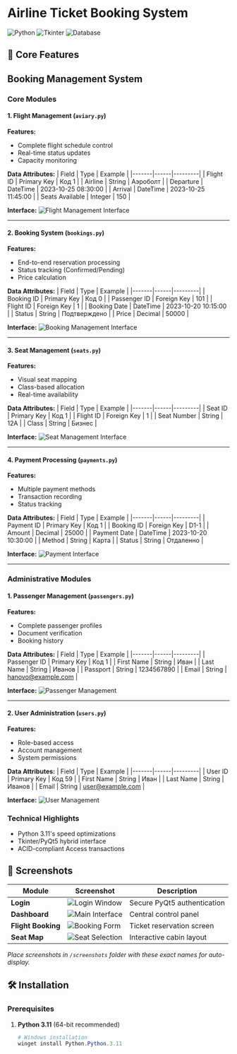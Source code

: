 # Airline Ticket Booking System

![Python](https://img.shields.io/badge/Python-3.11-blue)
![Tkinter](https://img.shields.io/badge/GUI-Tkinter%2FPyQt5-green)
![Database](https://img.shields.io/badge/Database-MS_Access-0078D7)

## 🌟 Core Features

## Booking Management System

### Core Modules

#### 1. Flight Management (`aviary.py`)
**Features:**
- Complete flight schedule control
- Real-time status updates
- Capacity monitoring

**Data Attributes:**
| Field | Type | Example |
|-------|------|---------|
| Flight ID | Primary Key | Код 1 |
| Airline | String | Аэроболт |
| Departure | DateTime | 2023-10-25 08:30:00 |
| Arrival | DateTime | 2023-10-25 11:45:00 |
| Seats Available | Integer | 150 |

**Interface:**
![Flight Management Interface](screenshots/flight_management.png)

---

#### 2. Booking System (`bookings.py`)
**Features:**
- End-to-end reservation processing
- Status tracking (Confirmed/Pending)
- Price calculation

**Data Attributes:**
| Field | Type | Example |
|-------|------|---------|
| Booking ID | Primary Key | Код 0 |
| Passenger ID | Foreign Key | 101 |
| Flight ID | Foreign Key | 1 |
| Booking Date | DateTime | 2023-10-20 10:15:00 |
| Status | String | Подтверждено |
| Price | Decimal | 50000 |

**Interface:**
![Booking Management Interface](screenshots/booking_management.png)

---

#### 3. Seat Management (`seats.py`)
**Features:**
- Visual seat mapping
- Class-based allocation
- Real-time availability

**Data Attributes:**
| Field | Type | Example |
|-------|------|---------|
| Seat ID | Primary Key | Код 1 |
| Flight ID | Foreign Key | 1 |
| Seat Number | String | 12А |
| Class | String | Бизнес |

**Interface:**
![Seat Management Interface](screenshots/seat_management.png)

---

#### 4. Payment Processing (`payments.py`)
**Features:**
- Multiple payment methods
- Transaction recording
- Status tracking

**Data Attributes:**
| Field | Type | Example |
|-------|------|---------|
| Payment ID | Primary Key | Код 1 |
| Booking ID | Foreign Key | D1-1 |
| Amount | Decimal | 25000 |
| Payment Date | DateTime | 2023-10-20 10:30:00 |
| Method | String | Карта |
| Status | String | Отдаленно |

**Interface:**
![Payment Interface](screenshots/payment_interface.png)

---

### Administrative Modules

#### 1. Passenger Management (`passengers.py`)
**Features:**
- Complete passenger profiles
- Document verification
- Booking history

**Data Attributes:**
| Field | Type | Example |
|-------|------|---------|
| Passenger ID | Primary Key | Код 1 |
| First Name | String | Иван |
| Last Name | String | Иванов |
| Passport | String | 1234567890 |
| Email | String | hanovo@example.com |

**Interface:**
![Passenger Management](screenshots/passenger_management.png)

---

#### 2. User Administration (`users.py`)
**Features:**
- Role-based access
- Account management
- System permissions

**Data Attributes:**
| Field | Type | Example |
|-------|------|---------|
| User ID | Primary Key | Код 59 |
| First Name | String | Иван |
| Last Name | String | Иванов |
| Email | String | user@example.com |

**Interface:**
![User Management](screenshots/user_management.png)

### Technical Highlights
- Python 3.11's speed optimizations
- Tkinter/PyQt5 hybrid interface
- ACID-compliant Access transactions

## 📸 Screenshots

| Module | Screenshot | Description |
|--------|------------|-------------|
| **Login** | ![Login Window](screenshots/login.png) | Secure PyQt5 authentication |
| **Dashboard** | ![Main Interface](screenshots/dashboard.png) | Central control panel |
| **Flight Booking** | ![Booking Form](screenshots/booking.png) | Ticket reservation screen |
| **Seat Map** | ![Seat Selection](screenshots/seats.png) | Interactive cabin layout |

*Place screenshots in `/screenshots` folder with these exact names for auto-display.*

## 🛠️ Installation

### Prerequisites
1. **Python 3.11** (64-bit recommended)
   ```powershell
   # Windows installation
   winget install Python.Python.3.11

